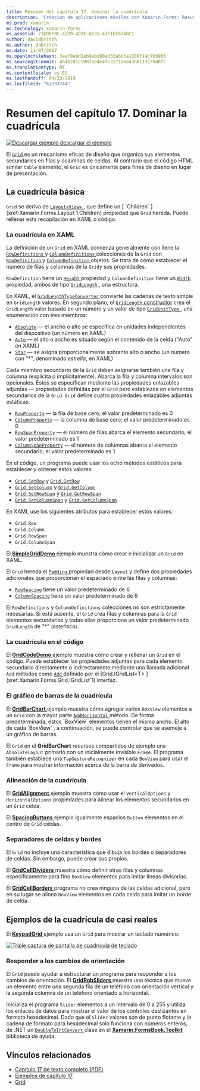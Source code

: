 ```yaml
---
title: Resumen del capítulo 17. Dominar la cuadrícula
description: 'Creación de aplicaciones móviles con Xamarin.Forms: Resumen del capítulo 17. Dominar la cuadrícula'
ms.prod: xamarin
ms.technology: xamarin-forms
ms.assetid: 71EDEF9C-4220-4D2E-A235-43F1EC8746C1
author: davidbritch
ms.author: dabritch
ms.date: 11/07/2017
ms.openlocfilehash: 3aaf8e9d1eb8e0d98ad32a6b5a1286f14c7bb906
ms.sourcegitcommit: 4b402d1c508fa84e4fc3171a6e43b811323948fc
ms.translationtype: MT
ms.contentlocale: es-ES
ms.lasthandoff: 04/23/2019
ms.locfileid: "61333744"
---
```

# <a name="summary-of-chapter-17-mastering-the-grid"></a>Resumen del capítulo 17. Dominar la cuadrícula

[![Descargar ejemplo](~/media/shared/download.png) descargar el ejemplo](https://github.com/xamarin/xamarin-forms-book-samples/tree/master/Chapter17)

El [ `Grid` ](xref:Xamarin.Forms.Grid) es un mecanismo eficaz de diseño que organiza sus elementos secundarios en filas y columnas de celdas. Al contrario que el código HTML similar `table` elemento, el `Grid` es únicamente para fines de diseño en lugar de presentación.

## <a name="the-basic-grid"></a>La cuadrícula básica

`Grid` se deriva de [ `Layout<View>` ](xref:Xamarin.Forms.Layout`1), que define un [ `Children` ](xref:Xamarin.Forms.Layout`1.Children) propiedad que `Grid` hereda. Puede rellenar esta recopilación en XAML o código.

### <a name="the-grid-in-xaml"></a>La cuadrícula en XAML

La definición de un `Grid` en XAML comienza generalmente con llene la [ `RowDefinitions` ](xref:Xamarin.Forms.Grid.RowDefinitions) y [ `ColumnDefinitions` ](xref:Xamarin.Forms.Grid.ColumnDefinitions) colecciones de la `Grid` con [ `RowDefinition` ](xref:Xamarin.Forms.RowDefinition) y [ `ColumnDefinition` ](xref:Xamarin.Forms.ColumnDefinition) objetos. Se trata de cómo establecer el número de filas y columnas de la `Grid`y sus propiedades.

`RowDefinition` tiene un [ `Height` ](xref:Xamarin.Forms.RowDefinition.Height) propiedad y `ColumnDefinition` tiene un [ `Width` ](xref:Xamarin.Forms.ColumnDefinition.Width) propiedad, ambos de tipo [ `GridLength` ](xref:Xamarin.Forms.GridLength), una estructura.

En XAML, el [ `GridLengthTypeConverter` ](xref:Xamarin.Forms.GridLengthTypeConverter) convierte las cadenas de texto simple en `GridLength` valores. En segundo plano, el [ `GridLength` constructor](xref:Xamarin.Forms.GridLength.%23ctor(System.Double,Xamarin.Forms.GridUnitType)) crea el `GridLength` valor basado en un número y un valor de tipo [ `GridUnitType` ](xref:Xamarin.Forms.GridUnitType), una enumeración con tres miembros:

- [`Absolute`](xref:Xamarin.Forms.GridUnitType.Absolute) &mdash; el ancho o alto se especifica en unidades independientes del dispositivo (un número en XAML)
- [`Auto`](xref:Xamarin.Forms.GridUnitType.Auto) &mdash; el alto o ancho es situado según el contenido de la celda ("Auto" en XAML)
- [`Star`](xref:Xamarin.Forms.GridUnitType.Star) &mdash; se asigna proporcionalmente sobrante alto o ancho (un número con "\*", denominado *estrella*, en XAML)

Cada miembro secundario de la `Grid` deben asignarse también una fila y columna (explícita o implícitamente). Abarca la fila y columna intervalos son opcionales. Estos se especifican mediante las propiedades enlazables adjuntas &mdash; propiedades definidas por el `Grid` pero establezca en elementos secundarios de la `Grid`. `Grid` define cuatro propiedades enlazables adjuntas estáticas:

- [`RowProperty`](xref:Xamarin.Forms.Grid.RowProperty) &mdash; la fila de base cero; el valor predeterminado es 0
- [`ColumnProperty`](xref:Xamarin.Forms.Grid.ColumnProperty) &mdash; la columna de base cero; el valor predeterminado es 0
- [`RowSpanProperty`](xref:Xamarin.Forms.Grid.RowSpanProperty) &mdash; el número de filas abarca el elemento secundario; el valor predeterminado es 1
- [`ColumnSpanProperty`](xref:Xamarin.Forms.Grid.ColumnSpanProperty) &mdash; el número de columnas abarca el elemento secundario; el valor predeterminado es 1

En el código, un programa puede usar los ocho métodos estáticos para establecer y obtener estos valores:

- [`Grid.SetRow`](xref:Xamarin.Forms.Grid.SetRow(Xamarin.Forms.BindableObject,System.Int32)) y [`Grid.GetRow`](xref:Xamarin.Forms.Grid.GetRow(Xamarin.Forms.BindableObject))
- [`Grid.SetColumn`](xref:Xamarin.Forms.Grid.SetColumn(Xamarin.Forms.BindableObject,System.Int32)) y [`Grid.GetColumn`](xref:Xamarin.Forms.Grid.GetColumn(Xamarin.Forms.BindableObject))
- [`Grid.SetRowSpan`](xref:Xamarin.Forms.Grid.SetRowSpan(Xamarin.Forms.BindableObject,System.Int32)) y [`Grid.GetRowSpan`](xref:Xamarin.Forms.Grid.GetRowSpan(Xamarin.Forms.BindableObject))
- [`Grid.SetColumnSpan`](xref:Xamarin.Forms.Grid.SetColumnSpan(Xamarin.Forms.BindableObject,System.Int32)) y [`Grid.GetColumnSpan`](xref:Xamarin.Forms.Grid.GetColumnSpan(Xamarin.Forms.BindableObject))

En XAML use los siguientes atributos para establecer estos valores:

- `Grid.Row`
- `Grid.Column`
- `Grid.RowSpan`
- `Grid.ColumnSpan`

El [ **SimpleGridDemo** ](https://github.com/xamarin/xamarin-forms-book-samples/tree/master/Chapter17/SimpleGridDemo) ejemplo muestra cómo crear e inicializar un `Grid` en XAML.

El `Grid` hereda el [ `Padding` ](xref:Xamarin.Forms.Layout.Padding) propiedad desde `Layout` y define dos propiedades adicionales que proporcionan el espaciado entre las filas y columnas:

- [`RowSpacing`](xref:Xamarin.Forms.Grid.RowSpacing) tiene un valor predeterminado de 6
- [`ColumnSpacing`](xref:Xamarin.Forms.Grid.ColumnSpacing) tiene un valor predeterminado de 6

El `RowDefinitions` y `ColumnDefinitions` colecciones no son estrictamente necesarias. Si está ausente, el `Grid` crea filas y columnas para la `Grid` elementos secundarios y todas ellas proporciona un valor predeterminado `GridLength` de "\*" (asterisco).

### <a name="the-grid-in-code"></a>La cuadrícula en el código

El [ **GridCodeDemo** ](https://github.com/xamarin/xamarin-forms-book-samples/tree/master/Chapter17/GridCodeDemo) ejemplo muestra cómo crear y rellenar un `Grid` en el código. Puede establecer las propiedades adjuntas para cada elemento secundario directamente o indirectamente mediante una llamada adicional `Add` métodos como [ `Add` ](xref:Xamarin.Forms.Grid.IGridList`1.Add*) definido por el [Grid.IGridList<T> ](xref:Xamarin.Forms.Grid.IGridList`1) interfaz.

### <a name="the-grid-bar-chart"></a>El gráfico de barras de la cuadrícula

El [ **GridBarChart** ](https://github.com/xamarin/xamarin-forms-book-samples/tree/master/Chapter17/GridBarChart) ejemplo muestra cómo agregar varios `BoxView` elementos a un `Grid` con la mayor parte [ `AddHorizontal` ](xref:Xamarin.Forms.Grid.IGridList`1.AddHorizontal*) método. De forma predeterminada, estos `BoxView` elementos tienen el mismo ancho. El alto de cada `BoxView` , a continuación, se puede controlar que se asemeje a un gráfico de barras.

El `Grid` en el **GridBarChart** recursos compartidos de ejemplo una `AbsoluteLayout` primario con un inicialmente invisible `Frame`. El programa también establece una `TapGestureRecognizer` en cada `BoxView` para usar el `Frame` para mostrar información acerca de la barra de derivados.

### <a name="alignment-in-the-grid"></a>Alineación de la cuadrícula

El [ **GridAlignment** ](https://github.com/xamarin/xamarin-forms-book-samples/tree/master/Chapter17/GridAlignment) ejemplo muestra cómo usar el `VerticalOptions` y `HorizontalOptions` propiedades para alinear los elementos secundarios en un `Grid` celda.

El [ **SpacingButtons** ](https://github.com/xamarin/xamarin-forms-book-samples/tree/master/Chapter17/SpacingButtons) ejemplo igualmente espacios `Button` elementos en el centro de `Grid` celdas.

### <a name="cell-dividers-and-borders"></a>Separadores de celdas y bordes

El `Grid` no incluye una característica que dibuja los bordes o separadores de celdas. Sin embargo, puede crear sus propios.

El [ **GridCellDividers** ](https://github.com/xamarin/xamarin-forms-book-samples/tree/master/Chapter17/GridCellDividers) muestra cómo definir otras filas y columnas específicamente para fino `BoxView` elementos para imitar líneas divisorias.

El [ **GridCellBorders** ](https://github.com/xamarin/xamarin-forms-book-samples/tree/master/Chapter17/GridCellBorders) programa no crea ninguna de las celdas adicional, pero en su lugar se alinea `BoxView` elementos en cada celda para imitar un borde de celda.

## <a name="almost-real-life-grid-examples"></a>Ejemplos de la cuadrícula de casi reales

El [ **KeypadGrid** ](https://github.com/xamarin/xamarin-forms-book-samples/tree/master/Chapter17/KeypadGrid) ejemplo usa un `Grid` para mostrar un teclado numérico:

[![Triple captura de pantalla de cuadrícula de teclado](images/ch17fg12-small.png "teclado cuadrícula")](images/ch17fg12-large.png#lightbox "cuadrícula de teclado")

### <a name="responding-to-orientation-changes"></a>Responder a los cambios de orientación

El `Grid` puede ayudar a estructurar un programa para responder a los cambios de orientación. El [ **GridRgbSliders** ](https://github.com/xamarin/xamarin-forms-book-samples/tree/master/Chapter17/GridRgbSliders) muestra una técnica que mueve un elemento entre una segunda fila de un teléfono con orientación vertical y la segunda columna de un teléfono orientado a horizontal.

Inicializa el programa `Slider` elementos a un intervalo de 0 a 255 y utiliza los enlaces de datos para mostrar el valor de los controles deslizantes en formato hexadecimal. Dado que el `Slider` valores son de punto flotante y la cadena de formato para hexadecimal solo funciona con números enteros, de .NET un [ `DoubleToIntConvert` ](https://github.com/xamarin/xamarin-forms-book-samples/blob/master/Libraries/Xamarin.FormsBook.Toolkit/Xamarin.FormsBook.Toolkit/DoubleToIntConverter.cs) clase en el [ **Xamarin.FormsBook.Toolkit** ](https://github.com/xamarin/xamarin-forms-book-samples/tree/master/Libraries/Xamarin.FormsBook.Toolkit) biblioteca de ayuda.



## <a name="related-links"></a>Vínculos relacionados

- [Capítulo 17 de texto completo (PDF)](https://download.xamarin.com/developer/xamarin-forms-book/XamarinFormsBook-Ch17-Apr2016.pdf)
- [Ejemplos de capítulo 17](https://github.com/xamarin/xamarin-forms-book-samples/tree/master/Chapter17)
- [Grid](~/xamarin-forms/user-interface/layouts/grid.md)
